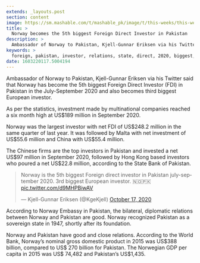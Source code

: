 ```yaml
--- 
extends: _layouts.post 
section: content 
image: https://sm.mashable.com/t/mashable_pk/image/t/this-weeks/this-weeks-top-funding-and-investment-stories_cqdu.1200.jpg 
title: > 
  Norway becomes the 5th biggest Foreign Direct Investor in Pakistan 
description: > 
  Ambassador of Norway to Pakistan, Kjell-Gunnar Eriksen via his Twitter said that Norway has become the 5th biggest Foreign Direct Investor (FDI) in Pakistan in the July-September 2020 and also becomes third biggest European investor.Norway was the largest investor with net FDI of US$248.2 million in the same quarter of last year.Norway is the 5th biggest Foreign direct investor in Pakistan july-september 2020.🇳🇴🇵🇰 pic.twitter.com/d9MHPBiwAV — Kjell-Gunnar Eriksen (@KgeKjell) October 17, 2020According to Norway Embassy in Pakistan, the bilateral, diplomatic relations between Norway and Pakistan are good.Norway recognized Pakistan as a sovereign state in 1947, shortly after its foundation. 
keywords: > 
  foreign, pakistan, investor, relations, state, direct, 2020, biggest, million, norway, 5th, net, kjellgunnar 
date: 1603220117.5004194 
--- 
```

<div><p>Ambassador of Norway to Pakistan, Kjell-Gunnar Eriksen via his Twitter said that Norway has become the 5th biggest Foreign Direct Investor (FDI) in Pakistan in the July-September 2020 and also becomes third biggest European investor.</p>

<p>As per the statistics, investment made by multinational companies reached a six month high at US$189 million in September 2020.</p>

<p>Norway was the largest investor with net FDI of US$248.2 million in the same quarter of last year. It was followed by Malta with net investment of US$55.6 million and China with US$55.4 million.</p>

<p>The Chinese firms are the top investors in Pakistan and invested a net US$97 million in September 2020, followed by Hong Kong based investors who poured a net US$22.8 million, according to the State Bank of Pakistan.</p>

<blockquote class="twitter-tweet">
<p dir="ltr" lang="en">Norway is the 5th biggest Foreign direct investor in Pakistan july-september 2020. 3rd biggest European investor. &#127475;&#127476;&#127477;&#127472; <a href="https://t.co/d9MHPBiwAV">pic.twitter.com/d9MHPBiwAV</a></p>
&#8212; Kjell-Gunnar Eriksen (@KgeKjell) <a href="https://twitter.com/KgeKjell/status/1317349014698827780?ref_src=twsrc%5Etfw">October 17, 2020</a></blockquote>

<p> </p>

<p>According to Norway Embassy in Pakistan, the bilateral, diplomatic relations between Norway and Pakistan are good. Norway recognized Pakistan as a sovereign state in 1947, shortly after its foundation.</p>

<p>Norway and Pakistan have good and close relations. According to the World Bank, Norway&#8217;s nominal gross domestic product in 2015 was US$388 billion, compared to US$ 270 billion for Pakistan. The Norwegian GDP per capita in 2015 was US$ 74,482 and Pakistan&#8217;s US$1,435.</p>
  
  </div>